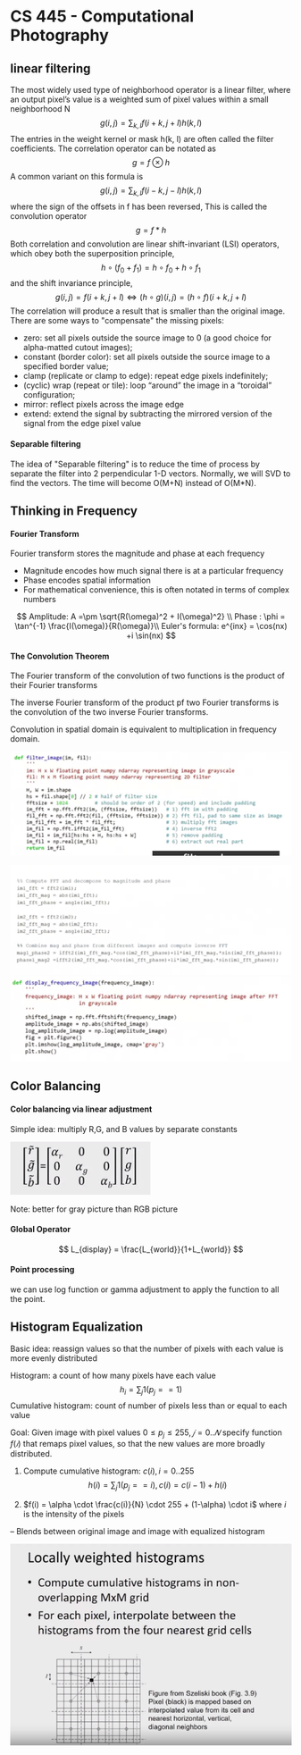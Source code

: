 # CS 445 - Computational Photography

## linear filtering

The most widely used type of neighborhood operator is a linear filter, where an output pixel’s value is a weighted sum of pixel values within a small neighborhood N
$$
g(i,j) = \sum_{k,l} f(i+k,j+l)h(k,l)
$$
The entries in the weight kernel or mask h(k, l) are often called the filter coefficients. The correlation operator can be notated as
$$
g =  f \otimes h
$$
A common variant on this formula is
$$
g(i,j) = \sum_{k,l} f(i-k,j-l)h(k,l)
$$
where the sign of the offsets in f has been reversed, This is called the convolution operator
$$
g = f* h
$$
Both correlation and convolution are linear shift-invariant (LSI) operators, which obey both the superposition principle,
$$
h \circ(f_0+f_1) = h \circ f_0+ h \circ f_1
$$
and the shift invariance principle,
$$
g(i,j) = f(i+k,j+l) \iff (h \circ g) (i,j) =(h \circ f)(i+k,j+l)
$$
The correlation will produce a result that is smaller than the original image. There are some ways to "compensate" the missing pixels:

- zero: set all pixels outside the source image to 0 (a good choice for alpha-matted cutout images);
- constant (border color): set all pixels outside the source image to a specified border value; 
- clamp (replicate or clamp to edge): repeat edge pixels indefinitely; 
- (cyclic) wrap (repeat or tile): loop “around” the image in a “toroidal” configuration;
-  mirror: reflect pixels across the image edge
- extend: extend the signal by subtracting the mirrored version of the signal from the edge pixel value

####  Separable filtering

The idea of "Separable filtering" is to reduce the time of process by separate the filter into 2 perpendicular 1-D vectors. Normally, we will SVD to find the vectors. The time will become O(M+N) instead of O(M*N).

## Thinking in Frequency

#### Fourier Transform

Fourier transform stores the magnitude and phase at each frequency

- Magnitude encodes how much signal there is at a particular frequency
- Phase encodes spatial information
- For mathematical convenience, this is often notated in terms of complex numbers

$$
Amplitude: A =\pm \sqrt{R(\omega)^2 + I(\omega)^2}  \\
Phase : \phi = \tan^{-1} \frac{I(\omega)}{R(\omega)}\\
Euler's formula: e^{inx} = \cos(nx) +i \sin(nx)
$$

#### The Convolution Theorem

The Fourier transform of the convolution of two functions is the product of their Fourier transforms

The inverse Fourier transform of the product pf two Fourier transforms is the convolution of the two inverse Fourier transforms.

Convolution in spatial domain is equivalent to multiplication in frequency domain.

![image-20230829230305857](CS-445.assets/image-20230829230305857.png)

![image-20230829230529087](CS-445.assets/image-20230829230529087.png)![image-20230829230322853](CS-445.assets/image-20230829230322853.png)

## Color Balancing

#### Color balancing via linear adjustment

Simple idea: multiply R,G, and B values by separate constants

![image-20230909133001173](CS-445.assets/image-20230909133001173.png)

Note: better for gray picture than RGB picture

#### Global Operator

$$
L_{display} = \frac{L_{world}}{1+L_{world}}
$$

#### Point processing

we can use log function or gamma adjustment to apply the function to all the point.

## Histogram Equalization

Basic idea: reassign values so that the number of pixels with each value is more evenly distributed

Histogram: a count of how many pixels have each value
$$
h_i = \sum_j 1(p_j == 1)
$$
Cumulative histogram: count of number of pixels less than or equal to each value

Goal: Given image with pixel values $0 ≤ p_j ≤ 255, 𝑗 = 0. . 𝑁$ specify function $f(𝑖)$ that remaps pixel values, so that the new values are more broadly distributed.

1. Compute cumulative histogram: $c(i), i = 0..255$
   $$
   h(i) = \sum_j 1(p_j == i), c(i) =c(i-1) +h(i)
   $$

2. $f(i) = \alpha \cdot \frac{c(i)}{N} \cdot 255 + (1-\alpha) \cdot i$ where $i$ is the intensity of the pixels

– Blends between original image and image with equalized histogram

![image-20230909140051801](CS-445.assets/image-20230909140051801.png)
